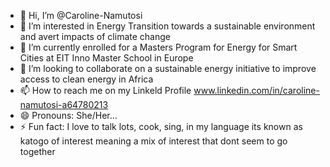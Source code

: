 - 👋 Hi, I’m @Caroline-Namutosi
- 👀 I’m interested in Energy Transition towards a sustainable environment and avert impacts of climate change
- 🌱 I’m currently enrolled for a Masters Program for Energy for Smart Cities at EIT Inno Master School in Europe
- 💞️ I’m looking to collaborate on a sustainable energy initiative to improve access to clean energy in Africa
- 📫 How to reach me on my Linkeld Profile www.linkedin.com/in/caroline-namutosi-a64780213
- 😄 Pronouns: She/Her...
- ⚡ Fun fact: I love to talk lots, cook, sing, in my language its known as katogo of interest meaning a mix of interest that dont seem to go together

<!---
Caroline-Namutosi/Caroline-Namutosi is a ✨ special ✨ repository because its `README.md` (this file) appears on your GitHub profile.
You can click the Preview link to take a look at your changes.
--->
